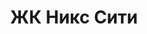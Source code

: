 ---
title: 'ЖК Никс Сити'
url: 'zhk-niks-city'
city: 'в городе Челябинск'
titleForLayots: 'данной квартире в ЖК Никс Сити'
description: 'Современный жилой комплекс комфорт класса, расположенный в северо-западном районе г.Челябинска и в 15 минутах от центра города. ЖК «НИКС СИТИ на Ун.Набережной»'
year: '2026'
heroImage: '/public/никс сити/gl1_2.webp'
location: 'Калининский'
buildingType: 'Панельный'

aboutSectionData: [
    {
        title: 'Программа лояльности',
        text: 'Карта дает доступ к уникальным предложениям от наших партнеров, это не только специальные предложения на строительные,отделочные материалы и бытовую технику, это так же особые условия на образование, развивающие центры, товары повседневного пользования и различные услуги.',
        image: '/никс сити/image-7 1.webp'
    },
    {
        title: 'Безопасность',
        text: 'Территория ЖК круглосуточно находятся под видеонаблюдением. Въезд и проход на территорию оборудуется системой контроля доступа и возможен только со специальным ключом.',
        image: '/никс сити/image-1 1.webp'
    }
]

layoutsSectionData: [
    {
        title: '1-комнатная',
        image: '/никс сити/layouts-1.webp',
        rooms: '1-комнатная',
        price: '9 965 340'
    },
    {
        title: '1-комнатная',
        image: '/никс сити/layouts-2.webp',
        rooms: '1-комнатная',
        price: '9 965 340'
    },
    {
        title: '1-комнатная',
        image: '/никс сити/layouts-3.webp',
        rooms: '1-комнатная',
        price: '9 965 340'
    },
    {
        title: '1-комнатная',
        image: '/никс сити/layouts-4.webp',
        rooms: '1-комнатная',
        price: '9 965 340'
    },
    {
        title: '1-комнатная',
        image: '/никс сити/layouts-5.webp',
        rooms: '2-комнатная',
        price: '9 965 340'
    },
    {
        title: 'студия',
        image: '/никс сити/layouts-6.webp',
        rooms: '2-комнатная',
        price: '9 965 340'
    },
    {
        title: 'студия',
        image: '/никс сити/layouts-7.webp',
        rooms: '2-комнатная',
        price: '9 965 340'
    },
    {
        title: 'студия',
        image: '/никс сити/layouts-8.webp',
        rooms: '2-комнатная',
        price: '9 965 340'
    }
    
    
]

galleryImages: ['/никс сити/gl1_2.webp', '/никс сити/image-1 1.webp', '/никс сити/image-3 1.webp', '/никс сити/image-7 1.webp', '/никс сити/image-8 1.webp', '/никс сити/image-9 1.webp', '/никс сити/image-10 1.webp', '/никс сити/image-11 1.webp', '/никс сити/image-12 1.webp', '/никс сити/image-13 1.webp', '/никс сити/image-14 1.webp', '/никс сити/image-15 1.webp', '/никс сити/image-16 1.webp', '/никс сити/image-17 1.webp', '/никс сити/image-18 1.webp',]
mapStatic: {
    mapLink: 'https://yandex.ru/maps/?um=constructor%3A6e14bf82f04fb058107aa52db03b770863bb051d3fc449be0506ec62a2f84e99&amp;source=constructorStatic',
    mapPath: 'https://api-maps.yandex.ru/services/constructor/1.0/static/?um=constructor%3A6e14bf82f04fb058107aa52db03b770863bb051d3fc449be0506ec62a2f84e99&amp;width=600&amp;height=450&amp;lang=ru_RU',
}
---